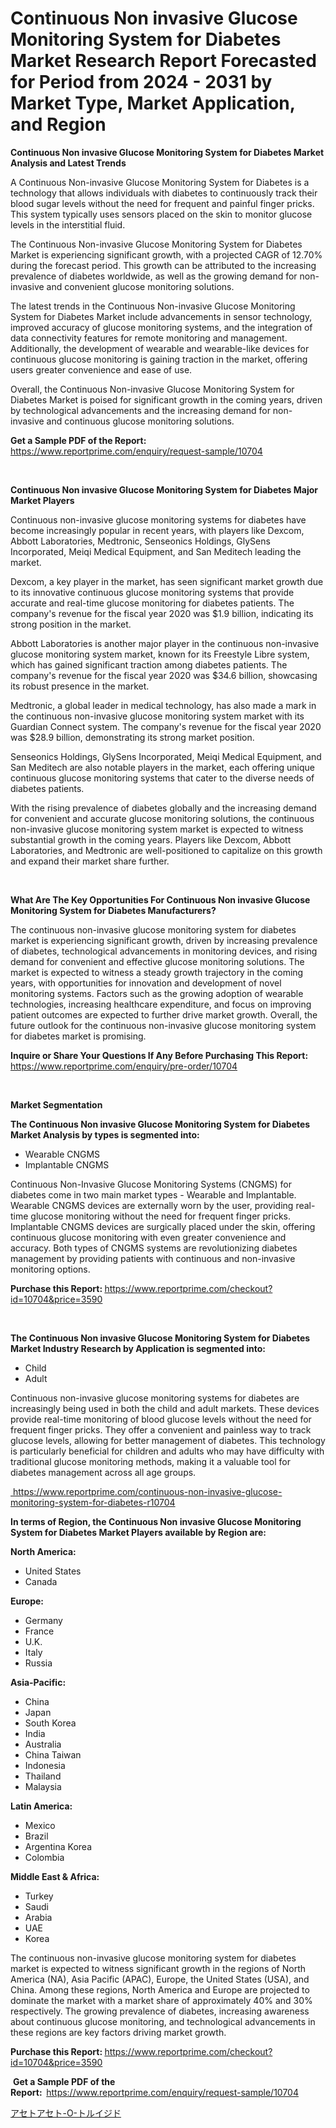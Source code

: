 <p><h1>Continuous Non invasive Glucose Monitoring System for Diabetes Market Research Report Forecasted for Period from 2024 -  2031 by Market Type, Market Application, and Region</h1></p><p><strong>Continuous Non invasive Glucose Monitoring System for Diabetes Market Analysis and Latest Trends</strong></p>
<p><p>A Continuous Non-invasive Glucose Monitoring System for Diabetes is a technology that allows individuals with diabetes to continuously track their blood sugar levels without the need for frequent and painful finger pricks. This system typically uses sensors placed on the skin to monitor glucose levels in the interstitial fluid.</p><p>The Continuous Non-invasive Glucose Monitoring System for Diabetes Market is experiencing significant growth, with a projected CAGR of 12.70% during the forecast period. This growth can be attributed to the increasing prevalence of diabetes worldwide, as well as the growing demand for non-invasive and convenient glucose monitoring solutions.</p><p>The latest trends in the Continuous Non-invasive Glucose Monitoring System for Diabetes Market include advancements in sensor technology, improved accuracy of glucose monitoring systems, and the integration of data connectivity features for remote monitoring and management. Additionally, the development of wearable and wearable-like devices for continuous glucose monitoring is gaining traction in the market, offering users greater convenience and ease of use.</p><p>Overall, the Continuous Non-invasive Glucose Monitoring System for Diabetes Market is poised for significant growth in the coming years, driven by technological advancements and the increasing demand for non-invasive and continuous glucose monitoring solutions.</p></p>
<p><strong>Get a Sample PDF of the Report:&nbsp;</strong> <a href="https://www.reportprime.com/enquiry/request-sample/10704">https://www.reportprime.com/enquiry/request-sample/10704</a></p>
<p>&nbsp;</p>
<p><strong>Continuous Non invasive Glucose Monitoring System for Diabetes Major Market Players</strong></p>
<p><p>Continuous non-invasive glucose monitoring systems for diabetes have become increasingly popular in recent years, with players like Dexcom, Abbott Laboratories, Medtronic, Senseonics Holdings, GlySens Incorporated, Meiqi Medical Equipment, and San Meditech leading the market.</p><p>Dexcom, a key player in the market, has seen significant market growth due to its innovative continuous glucose monitoring systems that provide accurate and real-time glucose monitoring for diabetes patients. The company's revenue for the fiscal year 2020 was $1.9 billion, indicating its strong position in the market.</p><p>Abbott Laboratories is another major player in the continuous non-invasive glucose monitoring system market, known for its Freestyle Libre system, which has gained significant traction among diabetes patients. The company's revenue for the fiscal year 2020 was $34.6 billion, showcasing its robust presence in the market.</p><p>Medtronic, a global leader in medical technology, has also made a mark in the continuous non-invasive glucose monitoring system market with its Guardian Connect system. The company's revenue for the fiscal year 2020 was $28.9 billion, demonstrating its strong market position.</p><p>Senseonics Holdings, GlySens Incorporated, Meiqi Medical Equipment, and San Meditech are also notable players in the market, each offering unique continuous glucose monitoring systems that cater to the diverse needs of diabetes patients.</p><p>With the rising prevalence of diabetes globally and the increasing demand for convenient and accurate glucose monitoring solutions, the continuous non-invasive glucose monitoring system market is expected to witness substantial growth in the coming years. Players like Dexcom, Abbott Laboratories, and Medtronic are well-positioned to capitalize on this growth and expand their market share further.</p></p>
<p>&nbsp;</p>
<p><strong>What Are The Key Opportunities For Continuous Non invasive Glucose Monitoring System for Diabetes Manufacturers?</strong></p>
<p><p>The continuous non-invasive glucose monitoring system for diabetes market is experiencing significant growth, driven by increasing prevalence of diabetes, technological advancements in monitoring devices, and rising demand for convenient and effective glucose monitoring solutions. The market is expected to witness a steady growth trajectory in the coming years, with opportunities for innovation and development of novel monitoring systems. Factors such as the growing adoption of wearable technologies, increasing healthcare expenditure, and focus on improving patient outcomes are expected to further drive market growth. Overall, the future outlook for the continuous non-invasive glucose monitoring system for diabetes market is promising.</p></p>
<p><strong>Inquire or Share Your Questions If Any Before Purchasing This Report:</strong> <a href="https://www.reportprime.com/enquiry/pre-order/10704">https://www.reportprime.com/enquiry/pre-order/10704</a></p>
<p>&nbsp;</p>
<p><strong>Market Segmentation</strong></p>
<p><strong>The Continuous Non invasive Glucose Monitoring System for Diabetes Market Analysis by types is segmented into:</strong></p>
<p><ul><li>Wearable CNGMS</li><li>Implantable CNGMS</li></ul></p>
<p><p>Continuous Non-Invasive Glucose Monitoring Systems (CNGMS) for diabetes come in two main market types - Wearable and Implantable. Wearable CNGMS devices are externally worn by the user, providing real-time glucose monitoring without the need for frequent finger pricks. Implantable CNGMS devices are surgically placed under the skin, offering continuous glucose monitoring with even greater convenience and accuracy. Both types of CNGMS systems are revolutionizing diabetes management by providing patients with continuous and non-invasive monitoring options.</p></p>
<p><strong>Purchase this Report:&nbsp;</strong><a href="https://www.reportprime.com/checkout?id=10704&price=3590">https://www.reportprime.com/checkout?id=10704&price=3590</a></p>
<p>&nbsp;</p>
<p><strong>The Continuous Non invasive Glucose Monitoring System for Diabetes Market Industry Research by Application is segmented into:</strong></p>
<p><ul><li>Child</li><li>Adult</li></ul></p>
<p><p>Continuous non-invasive glucose monitoring systems for diabetes are increasingly being used in both the child and adult markets. These devices provide real-time monitoring of blood glucose levels without the need for frequent finger pricks. They offer a convenient and painless way to track glucose levels, allowing for better management of diabetes. This technology is particularly beneficial for children and adults who may have difficulty with traditional glucose monitoring methods, making it a valuable tool for diabetes management across all age groups.</p></p>
<p><a href="https://www.reportprime.com/continuous-non-invasive-glucose-monitoring-system-for-diabetes-r10704">&nbsp;https://www.reportprime.com/continuous-non-invasive-glucose-monitoring-system-for-diabetes-r10704</a></p>
<p><strong>In terms of Region, the Continuous Non invasive Glucose Monitoring System for Diabetes Market Players available by Region are:</strong></p>
<p>
    <p> <strong> North America: </strong>
        <ul>
            <li>United States</li>
            <li>Canada</li>
        </ul>
        </p> 
    <p> <strong> Europe: </strong>
        <ul>
            <li>Germany</li>
            <li>France</li>
            <li>U.K.</li>
            <li>Italy</li>
            <li>Russia</li>
        </ul>
        </p> 
    <p> <strong> Asia-Pacific: </strong>
        <ul>
            <li>China</li>
            <li>Japan</li>
            <li>South Korea</li>
            <li>India</li>
            <li>Australia</li>
            <li>China Taiwan</li>
            <li>Indonesia</li>
            <li>Thailand</li>
            <li>Malaysia</li>
        </ul>
        </p> 
    <p> <strong> Latin America: </strong>
        <ul>
            <li>Mexico</li>
            <li>Brazil</li>
            <li>Argentina Korea</li>
            <li>Colombia</li>
        </ul>
        </p> 
    <p> <strong> Middle East & Africa: </strong>
        <ul>
            <li>Turkey</li>
            <li>Saudi</li>
            <li>Arabia</li>
            <li>UAE</li>
            <li>Korea</li>
        </ul>
    </p>
    </p>
<p><p>The continuous non-invasive glucose monitoring system for diabetes market is expected to witness significant growth in the regions of North America (NA), Asia Pacific (APAC), Europe, the United States (USA), and China. Among these regions, North America and Europe are projected to dominate the market with a market share of approximately 40% and 30% respectively. The growing prevalence of diabetes, increasing awareness about continuous glucose monitoring, and technological advancements in these regions are key factors driving market growth.</p></p>
<p><strong>Purchase this Report: </strong><a href="https://www.reportprime.com/checkout?id=10704&price=3590">https://www.reportprime.com/checkout?id=10704&price=3590</a></p>
<p>&nbsp;<strong>Get a Sample PDF of the Report:&nbsp;&nbsp;</strong><a href="https://www.reportprime.com/enquiry/request-sample/10704">https://www.reportprime.com/enquiry/request-sample/10704</a></p>
<p><strong></strong></p>
<p><p><a href="https://github.com/nxboeu02965442/Market-Research-Report-List-4/blob/main/149393386220.md">アセトアセト-O-トルイジド</a></p></p>